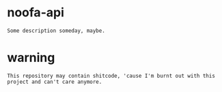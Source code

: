 # noofa-api
```
Some description someday, maybe.
```



# warning
```
This repository may contain shitcode, 'cause I'm burnt out with this project and can't care anymore.
```
